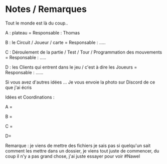 # Notes / Remarques

Tout le monde est là du coup..


A : plateau = Responsable : Thomas

B : le Circuit / Joueur / carte = Responsable : .....

C : Déroulement de la partie / Test / Tour / Programmation des mouvements = Responsable : .....

D : les Clients qui entrent dans le jeu / c'est à dire les Joueurs = Responsable : ......

Si vous avez d'autres idées ... 
Je vous envoie la photo sur Discord de ce que j'ai écris 

Idées et Coordinations :

A = 

B = 

C = 

D= 

Remarque : je viens de mettre des fichiers je sais pas si quelqu'un sait comment les mettre dans un dossier, 
je viens tout juste de commencer, du coup il n'y a pas grand chose, j'ai juste essayer pour voir 
#Nawel

